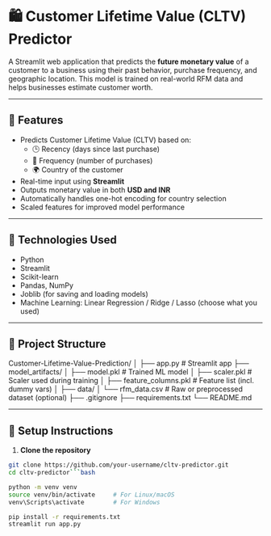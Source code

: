 # 🛍️ Customer Lifetime Value (CLTV) Predictor

A Streamlit web application that predicts the **future monetary value** of a customer to a business using their past behavior, purchase frequency, and geographic location. This model is trained on real-world RFM data and helps businesses estimate customer worth.

---

## 🚀 Features

- Predicts Customer Lifetime Value (CLTV) based on:
  - 🕒 Recency (days since last purchase)
  - 🔁 Frequency (number of purchases)
  - 🌍 Country of the customer
- Real-time input using **Streamlit**
- Outputs monetary value in both **USD and INR**
- Automatically handles one-hot encoding for country selection
- Scaled features for improved model performance

---

## 🧠 Technologies Used

- Python
- Streamlit
- Scikit-learn
- Pandas, NumPy
- Joblib (for saving and loading models)
- Machine Learning: Linear Regression / Ridge / Lasso (choose what you used)

---

## 📁 Project Structure

Customer-Lifetime-Value-Prediction/
│
├── app.py # Streamlit app
├── model_artifacts/
│ ├── model.pkl # Trained ML model
│ ├── scaler.pkl # Scaler used during training
│ ├── feature_columns.pkl # Feature list (incl. dummy vars)
│
├── data/
│ └── rfm_data.csv # Raw or preprocessed dataset (optional)
├── .gitignore
├── requirements.txt
└── README.md


---

## 🧪 Setup Instructions

1. **Clone the repository**

```bash
git clone https://github.com/your-username/cltv-predictor.git
cd cltv-predictor```bash

python -m venv venv
source venv/bin/activate     # For Linux/macOS
venv\Scripts\activate        # For Windows

pip install -r requirements.txt
streamlit run app.py

